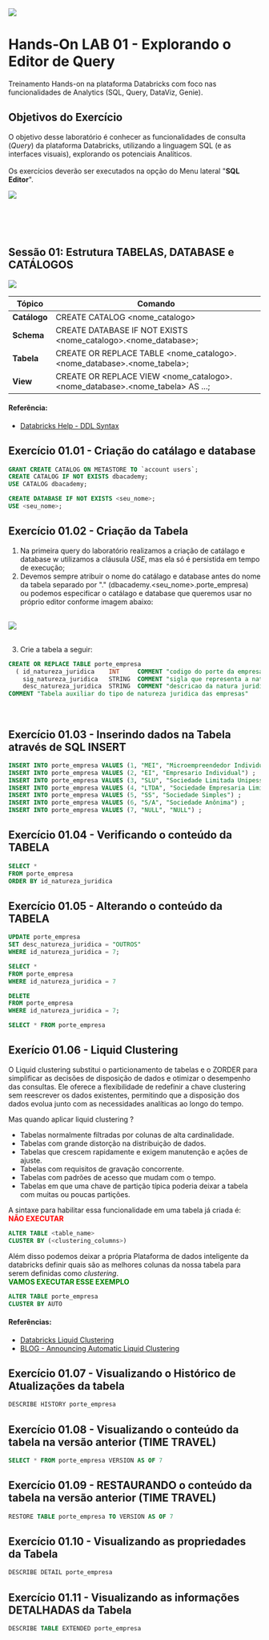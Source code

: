 
<img src="https://raw.githubusercontent.com/Databricks-BR/lab_sql/main/images/header_handson_sql.png">

# Hands-On LAB 01 - Explorando o Editor de Query

Treinamento Hands-on na plataforma Databricks com foco nas funcionalidades de Analytics (SQL, Query, DataViz, Genie).


## Objetivos do Exercício

O objetivo desse laboratório é conhecer as funcionalidades de consulta (_Query_) da plataforma Databricks, utilizando a linguagem SQL (e as interfaces visuais), explorando os potenciais Analíticos. </br>
</br>
Os exercícios deverão ser executados na opção do Menu lateral "**SQL Editor**".

<img src="https://github.com/Gabriel-Rangel/lab_sql/blob/main/images/v2_lab01_1.png?raw=true">


</br></br></br>
## Sessão 01:  Estrutura TABELAS, DATABASE e CATÁLOGOS

<img src="https://raw.githubusercontent.com/Databricks-BR/lab_sql/main/images/lab01_uc.png">


| Tópico | Comando |
| -- | -- |
| **Catálogo** | CREATE CATALOG <nome_catalogo> |
| **Schema** | CREATE DATABASE IF NOT EXISTS <nome_catalogo>.<nome_database>; |
| **Tabela** | CREATE OR REPLACE TABLE  <nome_catalogo>.<nome_database>.<nome_tabela>; |
| **View** |  CREATE OR REPLACE VIEW  <nome_catalogo>.<nome_database>.<nome_tabela> AS ...; |

#### Referência:
* [Databricks Help - DDL Syntax](https://docs.databricks.com/sql/language-manual/sql-ref-syntax-ddl-create-table.html)

## Exercício 01.01 - Criação do catálago e database

``` sql
GRANT CREATE CATALOG ON METASTORE TO `account users`;
CREATE CATALOG IF NOT EXISTS dbacademy;
USE CATALOG dbacademy;

CREATE DATABASE IF NOT EXISTS <seu_nome>;
USE <seu_nome>;
```

## Exercício 01.02 - Criação da Tabela
1. Na primeira query do laboratório realizamos a criação de catálago e database w utilizamos a cláusula *USE*, mas ela só é persistida em tempo de execução;
2. Devemos sempre atribuir o nome do catálago e database antes do nome da tabela separado por "." (dbacademy.<seu_nome>.porte_empresa)</br>
ou podemos especificar o catálago e database que queremos usar no próprio editor conforme imagem abaixo:
</br></br>
<img src="https://github.com/Gabriel-Rangel/lab_sql/blob/main/images/v2_lab01_setcatalago.png?raw=true">
</br></br>

3. Crie a tabela a seguir:

``` sql
CREATE OR REPLACE TABLE porte_empresa 
  ( id_natureza_juridica    INT     COMMENT "codigo do porte da empresa",
    sig_natureza_juridica   STRING  COMMENT "sigla que representa a natureza juridica da empresa",
    desc_natureza_juridica  STRING  COMMENT "descricao da natura juridica" )
COMMENT "Tabela auxiliar do tipo de natureza juridica das empresas"
```
</br>

 ## Exercício 01.03 - Inserindo dados na Tabela através de SQL INSERT

 ``` sql
 INSERT INTO porte_empresa VALUES (1, "MEI", "Microempreendedor Individual") ;
 INSERT INTO porte_empresa VALUES (2, "EI", "Empresario Individual") ;
 INSERT INTO porte_empresa VALUES (3, "SLU", "Sociedade Limitada Unipessoal") ;
 INSERT INTO porte_empresa VALUES (4, "LTDA", "Sociedade Empresaria Limitada") ;
 INSERT INTO porte_empresa VALUES (5, "SS", "Sociedade Simples") ;
 INSERT INTO porte_empresa VALUES (6, "S/A", "Sociedade Anônima") ;
 INSERT INTO porte_empresa VALUES (7, "NULL", "NULL") ;
```

 ## Exercício 01.04 - Verificando o conteúdo da TABELA

 ``` sql
SELECT * 
FROM porte_empresa 
ORDER BY id_natureza_juridica
```

 ## Exercício 01.05 - Alterando o conteúdo da TABELA

 ``` sql
UPDATE porte_empresa  
SET desc_natureza_juridica = "OUTROS" 
WHERE id_natureza_juridica = 7;
```

``` sql
SELECT * 
FROM porte_empresa
WHERE id_natureza_juridica = 7
```

``` sql
DELETE 
FROM porte_empresa 
WHERE id_natureza_juridica = 7;
```

``` sql
SELECT * FROM porte_empresa
```

## Exerício 01.06 - Liquid Clustering
O Liquid clustering substitui o particionamento de tabelas e o ZORDER para simplificar as decisões de disposição de dados e otimizar o desempenho das consultas. Ele oferece a flexibilidade de redefinir a chave clustering sem reescrever os dados existentes, permitindo que a disposição dos dados evolua junto com as necessidades analíticas ao longo do tempo.

Mas quando aplicar liquid clustering ?
* Tabelas normalmente filtradas por colunas de alta cardinalidade.</br>
* Tabelas com grande distorção na distribuição de dados.</br>
* Tabelas que crescem rapidamente e exigem manutenção e ações de ajuste.</br>
* Tabelas com requisitos de gravação concorrente.</br>
* Tabelas com padrões de acesso que mudam com o tempo.</br>
* Tabelas em que uma chave de partição típica poderia deixar a tabela com muitas ou poucas partições.</br>

A sintaxe para habilitar essa funcionalidade em uma tabela já criada é: </br>
<span style="color:red"> **NÃO EXECUTAR** </span>
```sql
ALTER TABLE <table_name>
CLUSTER BY (<clustering_columns>)
```
Além disso podemos deixar a própria Plataforma de dados inteligente da databricks definir quais são as melhores colunas da nossa tabela para serem definidas como *clustering*.</br>
<span style="color:green"> **VAMOS EXECUTAR ESSE EXEMPLO** </span>
```sql
ALTER TABLE porte_empresa
CLUSTER BY AUTO
```
#### Referências:
* [Databricks Liquid Clustering](https://docs.databricks.com/aws/pt/delta/clustering)
* [BLOG - Announcing Automatic Liquid Clustering](https://www.databricks.com/blog/announcing-automatic-liquid-clustering)

## Exercício 01.07 - Visualizando o Histórico de Atualizações da tabela

 ``` sql
DESCRIBE HISTORY porte_empresa 
```

## Exercício 01.08 - Visualizando o conteúdo da tabela na versão anterior (TIME TRAVEL)

 ``` sql
SELECT * FROM porte_empresa VERSION AS OF 7
```

## Exercício 01.09 - RESTAURANDO o conteúdo da tabela na versão anterior (TIME TRAVEL)

 ``` sql
RESTORE TABLE porte_empresa TO VERSION AS OF 7
```

## Exercício 01.10 - Visualizando as propriedades da Tabela

 ``` sql
DESCRIBE DETAIL porte_empresa 
```

## Exercício 01.11 - Visualizando as informações DETALHADAS da Tabela

 ``` sql
DESCRIBE TABLE EXTENDED porte_empresa
```
